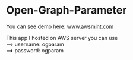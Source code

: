 # Open-Graph-Parameter

You can see demo here:           www.awsmint.com


This app I hosted on AWS server you can use   
                                         ==> username: ogparam  
                                         ==> password: ogparam
